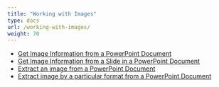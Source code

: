 ```yaml
---
title: "Working with Images"
type: docs
url: /working-with-images/
weight: 70
---
```


- [Get Image Information from a PowerPoint Document](/slides/get-image-information-from-a-powerpoint-document/)
- [Get Image Information from a Slide in a PowerPoint Document](/slides/get-image-information-from-a-slide-in-a-powerpoint-document/)
- [Extract an image from a PowerPoint Document](/slides/extract-an-image-from-a-powerpoint-document/)
- [Extract image by a particular format from a PowerPoint Document](/slides/extract-image-by-a-particular-format-from-a-powerpoint-document/)
